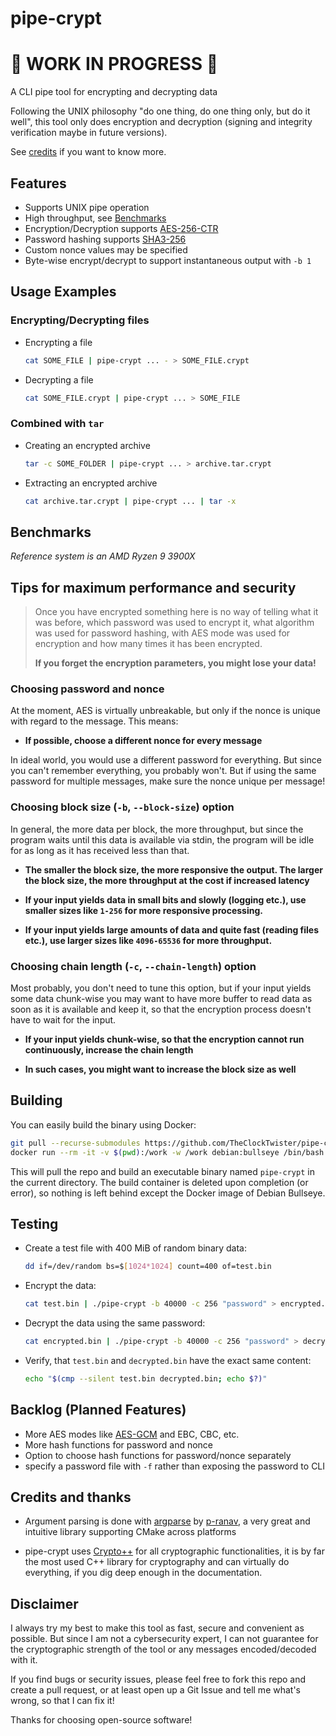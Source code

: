 # pipe-crypt

# 🚧 WORK IN PROGRESS 🚧

A CLI pipe tool for encrypting and decrypting data

Following the UNIX philosophy "do one thing, do one thing only, but do it well",
this tool only does encryption and decryption (signing and integrity verification maybe in future versions).

See [credits](#credits-and-thanks) if you want to know more.

## Features

- Supports UNIX pipe operation
- High throughput, see [Benchmarks](#benchmarks)
- Encryption/Decryption supports [AES-256-CTR](https://en.wikipedia.org/wiki/Block_cipher_mode_of_operation#CTR)
- Password hashing supports [SHA3-256](https://en.wikipedia.org/wiki/SHA-3)
- Custom nonce values may be specified
- Byte-wise encrypt/decrypt to support instantaneous output with `-b 1`

## Usage Examples

### Encrypting/Decrypting files

- Encrypting a file

  ```bash
  cat SOME_FILE | pipe-crypt ... - > SOME_FILE.crypt
  ```

- Decrypting a file

  ```bash
  cat SOME_FILE.crypt | pipe-crypt ... > SOME_FILE
  ```

### Combined with `tar`

- Creating an encrypted archive

  ```bash
  tar -c SOME_FOLDER | pipe-crypt ... > archive.tar.crypt
  ```

- Extracting an encrypted archive

  ```bash
  cat archive.tar.crypt | pipe-crypt ... | tar -x
  ```

## Benchmarks

_Reference system is an AMD Ryzen 9 3900X_

## Tips for maximum performance and security

> Once you have encrypted something here is no way of telling what it
> was before, which password was used to encrypt it, what algorithm
> was used for password hashing, with AES mode was used for encryption
> and how many times it has been encrypted.
>
>**If you forget the encryption parameters, you might lose your data!**

### Choosing password and nonce

At the moment, AES is virtually unbreakable, but only if the nonce is unique with regard to the message. This means:

- **If possible, choose a different nonce for every message**

In ideal world, you would use a different password for everything. But since you can't remember everything, you probably won't. But if using the same password for multiple messages, make sure the nonce unique per message!

### Choosing block size (`-b`, `--block-size`) option

In general, the more data per block, the more throughput, but since the program waits until this data is available via stdin, the program will be idle for as long as it has received less than that.

- **The smaller the block size, the more responsive the output. The larger the block size, the more throughput at the cost if increased latency**

- **If your input yields data in small bits and slowly (logging etc.), use smaller sizes like `1-256` for more responsive processing.**

- **If your input yields large amounts of data and quite fast (reading files etc.), use larger sizes like `4096-65536` for more throughput.**

### Choosing chain length (`-c`, `--chain-length`) option

Most probably, you don't need to tune this option, but if your input yields some data chunk-wise you may want to have more buffer to read data as soon as it is available and keep it, so that the encryption process doesn't have to wait for the input.

- **If your input yields chunk-wise, so that the encryption cannot run continuously, increase the chain length**

- **In such cases, you might want to increase the block size as well**

## Building

You can easily build the binary using Docker:

```bash
git pull --recurse-submodules https://github.com/TheClockTwister/pipe-crypt.git
docker run --rm -it -v $(pwd):/work -w /work debian:bullseye /bin/bash ./build.sh
```

This will pull the repo and build an executable binary named `pipe-crypt` in the current directory.
The build container is deleted upon completion (or error), so nothing is left behind except the
Docker image of Debian Bullseye.

## Testing

- Create a test file with 400 MiB of random binary data:

  ```bash
  dd if=/dev/random bs=$[1024*1024] count=400 of=test.bin
  ```

- Encrypt the data:

  ```bash
  cat test.bin | ./pipe-crypt -b 40000 -c 256 "password" > encrypted.bin
  ```

- Decrypt the data using the same password:

  ```bash
  cat encrypted.bin | ./pipe-crypt -b 40000 -c 256 "password" > decrypted.bin
  ```

- Verify, that `test.bin` and `decrypted.bin` have the exact same content:

  ```bash
  echo "$(cmp --silent test.bin decrypted.bin; echo $?)"
  ```

## Backlog (Planned Features)

- More AES modes like [AES-GCM](https://en.wikipedia.org/wiki/Galois/Counter_Mode) and EBC, CBC, etc.
- More hash functions for password and nonce
- Option to choose hash functions for password/nonce separately
- specify a password file with `-f` rather than exposing the password to CLI

## Credits and thanks

- Argument parsing is done with [argparse](https://github.com/p-ranav/argparse) by [p-ranav](https://github.com/p-ranav), a very great and intuitive library supporting CMake across platforms

- pipe-crypt uses [Crypto++](https://github.com/weidai11/cryptopp) for all cryptographic functionalities, it is by far the most used C++ library for cryptography and can virtually do everything, if you dig deep enough in the documentation.

## Disclaimer

I always try my best to make this tool as fast, secure and convenient as possible.
But since I am not a cybersecurity expert, I can not guarantee for the cryptographic strength
of the tool or any messages encoded/decoded with it.

If you find bugs or security issues, please feel free to fork this repo and create a pull
request, or at least open up a Git Issue and tell me what's wrong, so that I can fix it!

Thanks for choosing open-source software!
